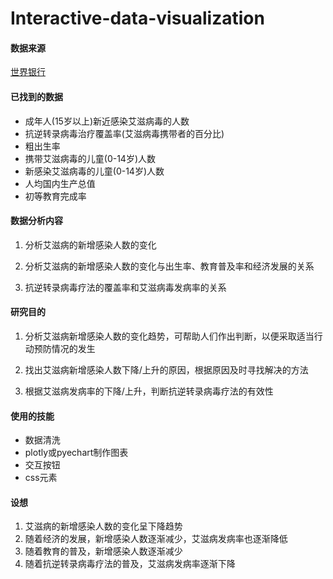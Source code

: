 # Interactive-data-visualization

#### 数据来源

[世界银行](https://data.worldbank.org.cn/)

#### 已找到的数据
+ 成年人(15岁以上)新近感染艾滋病毒的人数
+ 抗逆转录病毒治疗覆盖率(艾滋病毒携带者的百分比)
+ 粗出生率
+ 携带艾滋病毒的儿童(0-14岁)人数
+ 新感染艾滋病毒的儿童(0-14岁)人数
+ 人均国内生产总值
+ 初等教育完成率


#### 数据分析内容

1. 分析艾滋病的新增感染人数的变化

2. 分析艾滋病的新增感染人数的变化与出生率、教育普及率和经济发展的关系

3. 抗逆转录病毒疗法的覆盖率和艾滋病毒发病率的关系

#### 研究目的

1. 分析艾滋病新增感染人数的变化趋势，可帮助人们作出判断，以便采取适当行动预防情况的发生

2. 找出艾滋病新增感染人数下降/上升的原因，根据原因及时寻找解决的方法

3. 根据艾滋病发病率的下降/上升，判断抗逆转录病毒疗法的有效性

#### 使用的技能
+ 数据清洗
+ plotly或pyechart制作图表
+ 交互按钮
+ css元素

#### 设想
1. 艾滋病的新增感染人数的变化呈下降趋势
2. 随着经济的发展，新增感染人数逐渐减少，艾滋病发病率也逐渐降低
3. 随着教育的普及，新增感染人数逐渐减少
4. 随着抗逆转录病毒疗法的普及，艾滋病发病率逐渐下降
